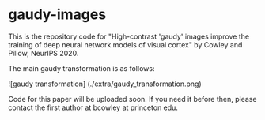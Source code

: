 # gaudy-images
This is the repository code for "High-contrast 'gaudy' images improve the training of deep neural network models of visual cortex" by Cowley and Pillow, NeurIPS 2020.

The main gaudy transformation is as follows:

![gaudy transformation]
(./extra/gaudy_transformation.png)


Code for this paper will be uploaded soon.
If you need it before then, please contact the first author at bcowley at princeton edu.

